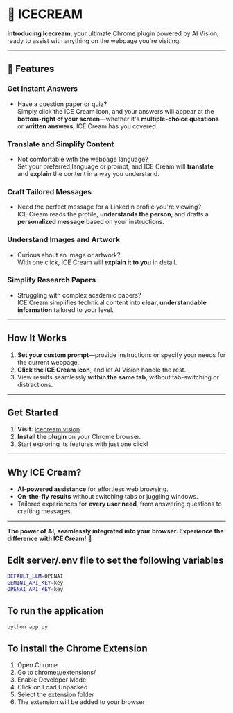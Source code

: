 # 🍦 ICECREAM

**Introducing Icecream**, your ultimate Chrome plugin powered by AI Vision, ready to assist with anything on the webpage you're visiting.

---

## 🌟 Features

###  **Get Instant Answers**
- Have a question paper or quiz?  
  Simply click the ICE Cream icon, and your answers will appear at the **bottom-right of your screen**—whether it's **multiple-choice questions** or **written answers**, ICE Cream has you covered.

###  **Translate and Simplify Content**
- Not comfortable with the webpage language?  
  Set your preferred language or prompt, and ICE Cream will **translate** and **explain** the content in a way you understand.

###  **Craft Tailored Messages**
- Need the perfect message for a LinkedIn profile you're viewing?  
  ICE Cream reads the profile, **understands the person**, and drafts a **personalized message** based on your instructions.

###  **Understand Images and Artwork**
- Curious about an image or artwork?  
  With one click, ICE Cream will **explain it to you** in detail.

###  **Simplify Research Papers**
- Struggling with complex academic papers?  
  ICE Cream simplifies technical content into **clear, understandable information** tailored to your level.

---

##  **How It Works**
1. **Set your custom prompt**—provide instructions or specify your needs for the current webpage.
2. **Click the ICE Cream icon**, and let AI Vision handle the rest.
3. View results seamlessly **within the same tab**, without tab-switching or distractions.

---

## **Get Started**
1. **Visit:** [icecream.vision](https://icecream.vision)
2. **Install the plugin** on your Chrome browser.
3. Start exploring its features with just one click!

---

## **Why ICE Cream?**
- **AI-powered assistance** for effortless web browsing.
- **On-the-fly results** without switching tabs or juggling windows.
- Tailored experiences for **every user need**, from answering questions to crafting messages.

---

**The power of AI, seamlessly integrated into your browser. Experience the difference with ICE Cream! 🍦**


## Edit server/.env file to set the following variables
```bash
DEFAULT_LLM=OPENAI
GEMINI_API_KEY=key
OPENAI_API_KEY=key
```

## To run the application
```bash
python app.py
```

## To install the Chrome Extension

1. Open Chrome
2. Go to chrome://extensions/
3. Enable Developer Mode
4. Click on Load Unpacked
5. Select the extension folder
6. The extension will be added to your browser




